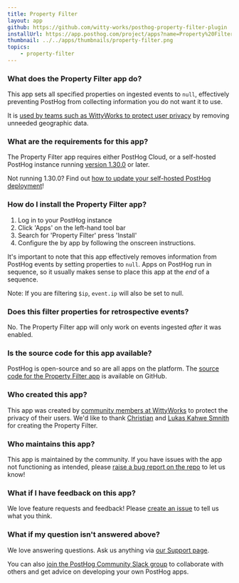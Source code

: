 ```yaml
---
title: Property Filter
layout: app
github: https://github.com/witty-works/posthog-property-filter-plugin
installUrl: https://app.posthog.com/project/apps?name=Property%20Filter
thumbnail: ../../apps/thumbnails/property-filter.png
topics:
    - property-filter
---
```


### What does the Property Filter app do?

This app sets all specified properties on ingested events to `null`, effectively preventing PostHog from collecting information you do not want it to use.

It is [used by teams such as WittyWorks to protect user privacy](https://posthog.com/customers/wittyworks) by removing unneeded geographic data.

### What are the requirements for this app?

The Property Filter app requires either PostHog Cloud, or a self-hosted PostHog instance running [version 1.30.0](https://posthog.com/blog/the-posthog-array-1-30-0) or later.

Not running 1.30.0? Find out [how to update your self-hosted PostHog deployment](https://posthog.com/docs/runbook/upgrading-posthog)!

### How do I install the Property Filter app?

1. Log in to your PostHog instance
2. Click 'Apps' on the left-hand tool bar
3. Search for 'Property Filter' press 'Install'
4. Configure the by app by following the onscreen instructions.

It's important to note that this app effectively removes information from PostHog events by setting properties to `null`. Apps on PostHog run in sequence, so it usually makes sense to place this app at the _end_ of a sequence.

Note: If you are filtering `$ip`, `event.ip` will also be set to null.

### Does this filter properties for retrospective events?

No. The Property Filter app will only work on events ingested _after_ it was enabled.

### Is the source code for this app available?

PostHog is open-source and so are all apps on the platform. The [source code for the Property Filter app](https://github.com/witty-works/posthog-property-filter-plugin) is available on GitHub.

### Who created this app?

This app was created by [community members at WittyWorks](<(https://posthog.com/customers/wittyworks)>) to protect the privacy of their users. We'd like to thank [Christian](https://github.com/Christian-aman-insurely) and [Lukas Kahwe Smnith](https://github.com/lsmith77) for creating the Property Filter.

### Who maintains this app?

This app is maintained by the community. If you have issues with the app not functioning as intended, please [raise a bug report on the repo](https://github.com/witty-works/posthog-property-filter-plugin) to let us know!

### What if I have feedback on this app?

We love feature requests and feedback! Please [create an issue](https://github.com/PostHog/posthog/issues/new?assignees=&labels=enhancement%2C+feature&template=feature_request.md) to tell us what you think.

### What if my question isn't answered above?

We love answering questions. Ask us anything via [our Support page](/questions).

You can also [join the PostHog Community Slack group](/slack) to collaborate with others and get advice on developing your own PostHog apps.
